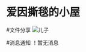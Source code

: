 # 爱因撕毯的小屋
#文件分享
![儿子](https://user-images.githubusercontent.com/84581114/128175445-94ba3599-6de8-4673-8dc6-752ff7642d98.jpg)


#消息通知
！暂无消息
